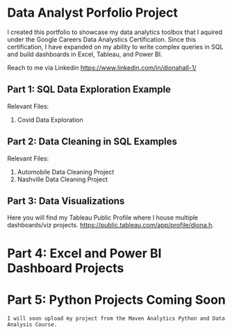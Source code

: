 # Data Analyst Porfolio Project

I created  this portfolio to showcase my data analytics toolbox that I aquired under the Google Careers Data Analystics Certification. Since this certification, I have expanded on my ability to write complex queries in SQL and build dashboards in Excel, Tableau, and Power BI. 

Reach to me via Linkedin https://www.linkedin.com/in/dionahall-1/


## **Part 1: SQL Data Exploration Example**

Relevant Files: 

1. Covid Data Exploration


## **Part 2: Data Cleaning in SQL Examples**

Relevant Files: 

1. Automobile Data Cleaning Project
2. Nashville Data Cleaning Project

    
## **Part 3: Data Visualizations**

Here you will find my Tableau Public Profile where I house multiple dashboards/viz projects. 
https://public.tableau.com/app/profile/diona.h.

# **Part 4: Excel and Power BI Dashboard Projects**

# **Part 5: Python Projects Coming Soon**

    I will soon upload my project from the Maven Analytics Python and Data Analysis Course. 


